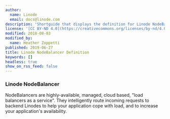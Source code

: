 ```yaml
---
author:
  name: Linode
  email: docs@linode.com
description: 'Shortguide that displays the definition for Linode NodeBalancer.'
license: '[CC BY-ND 4.0](https://creativecommons.org/licenses/by-nd/4.0)'
modified: 2018-08-03
modified_by:
  name: Heather Zoppetti
published: 2019-06-27
title: Linode NodeBalancer Definition
keywords: []
headless: true
show_on_rss_feed: false
---
```


### Linode NodeBalancer

NodeBalancers are highly-available, managed, cloud based, "load balancers as a service". They intelligently route incoming requests to backend Linodes to help your application cope with load, and to increase your application's availability.